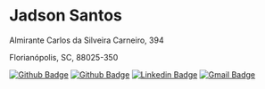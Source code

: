 # Jadson Santos

Almirante Carlos da Silveira Carneiro, 394

Florianópolis, SC, 88025-350

[![Github Badge](https://img.shields.io/badge/-jadsonsantos.com-6633cc?style=flat-square&logo=website&logoColor=white&link=http://jadsonsantos.com)](http://jadsonsantos.com) 
[![Github Badge](https://img.shields.io/badge/-jadson179-6633cc?style=flat-square&logo=Github&logoColor=white&link=http://github.com/jadson179)](http://github.com/jadson179) 
[![Linkedin Badge](https://img.shields.io/badge/-Jadson%20Santos-6633cc?style=flat-square&logo=Linkedin&logoColor=white&link=www.linkedin.com/in/jadson-santos-a9aa9b145/)](https://www.linkedin.com/in/jadson-santos-a9aa9b145/) 
[![Gmail Badge](https://img.shields.io/badge/-mailto:jadson44.santos@gmail.com-6633cc?style=flat-square&logo=Gmail&logoColor=white&link=mailto:jadson44.santos@gmail.com)](mailto:jadson44.santos@gmail.com)
